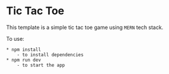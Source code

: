 # Tic Tac Toe

This template is a simple tic tac toe game using `MERN` tech stack.

To use:

    * npm install
        - to install dependencies
    * npm run dev
        - to start the app
